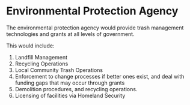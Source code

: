 # Environmental Protection Agency

The environmental protection agency would provide trash management technologies and grants at all levels of government.

This would include:

1. Landfill Management
2. Recycling Operations
3. Local Community Trash Operations
4. Enforcement to change processes if better ones exist, and deal with funding gaps that may occur through grants
5. Demolition procedures, and recycling operations.
6. Licensing of facilities via Homeland Security

